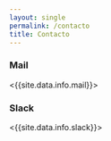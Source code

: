 ```yaml
---
layout: single
permalink: /contacto
title: Contacto
---
```


### Mail
<{{site.data.info.mail}}>

### Slack
<{{site.data.info.slack}}>
